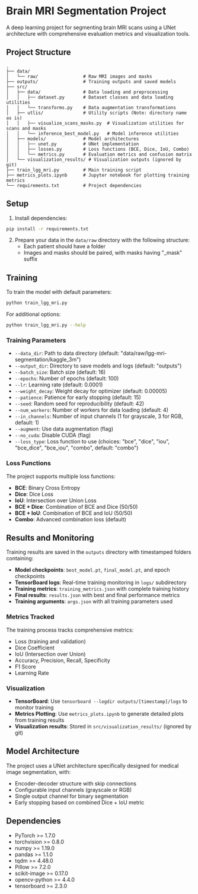 # Brain MRI Segmentation Project

A deep learning project for segmenting brain MRI scans using a UNet architecture with comprehensive evaluation metrics and visualization tools.

## Project Structure

```
.
├── data/
│   └── raw/                 # Raw MRI images and masks
├── outputs/                 # Training outputs and saved models
├── src/
│   ├── data/                # Data loading and preprocessing
│   │   ├── dataset.py       # Dataset classes and data loading utilities
│   │   └── transforms.py    # Data augmentation transformations
│   ├── utlis/               # Utility scripts (Note: directory name as is)
│   │   ├── visualize_scans_masks.py  # Visualization utilities for scans and masks
│   │   └── inference_best_model.py   # Model inference utilities
│   ├── models/              # Model architectures
│   │   ├── unet.py          # UNet implementation
│   │   ├── losses.py        # Loss functions (BCE, Dice, IoU, Combo)
│   │   └── metrics.py       # Evaluation metrics and confusion matrix
│   └── visualization_results/ # Visualization outputs (ignored by git)
├── train_lgg_mri.py         # Main training script
├── metrics_plots.ipynb      # Jupyter notebook for plotting training metrics
└── requirements.txt         # Project dependencies
```

## Setup

1. Install dependencies:

```bash
pip install -r requirements.txt
```

2. Prepare your data in the `data/raw` directory with the following structure:
   - Each patient should have a folder
   - Images and masks should be paired, with masks having "_mask" suffix

## Training

To train the model with default parameters:

```bash
python train_lgg_mri.py
```

For additional options:

```bash
python train_lgg_mri.py --help
```

### Training Parameters

- `--data_dir`: Path to data directory (default: "data/raw/lgg-mri-segmentation/kaggle_3m")
- `--output_dir`: Directory to save models and logs (default: "outputs")
- `--batch_size`: Batch size (default: 16)
- `--epochs`: Number of epochs (default: 100)
- `--lr`: Learning rate (default: 0.0001)
- `--weight_decay`: Weight decay for optimizer (default: 0.00005)
- `--patience`: Patience for early stopping (default: 15)
- `--seed`: Random seed for reproducibility (default: 42)
- `--num_workers`: Number of workers for data loading (default: 4)
- `--in_channels`: Number of input channels (1 for grayscale, 3 for RGB, default: 1)
- `--augment`: Use data augmentation (flag)
- `--no_cuda`: Disable CUDA (flag)
- `--loss_type`: Loss function to use (choices: "bce", "dice", "iou", "bce_dice", "bce_iou", "combo", default: "combo")

### Loss Functions

The project supports multiple loss functions:
- **BCE**: Binary Cross Entropy
- **Dice**: Dice Loss
- **IoU**: Intersection over Union Loss
- **BCE + Dice**: Combination of BCE and Dice (50/50)
- **BCE + IoU**: Combination of BCE and IoU (50/50)
- **Combo**: Advanced combination loss (default)

## Results and Monitoring

Training results are saved in the `outputs` directory with timestamped folders containing:
- **Model checkpoints**: `best_model.pt`, `final_model.pt`, and epoch checkpoints
- **TensorBoard logs**: Real-time training monitoring in `logs/` subdirectory
- **Training metrics**: `training_metrics.json` with complete training history
- **Final results**: `results.json` with best and final performance metrics
- **Training arguments**: `args.json` with all training parameters used

### Metrics Tracked

The training process tracks comprehensive metrics:
- Loss (training and validation)
- Dice Coefficient
- IoU (Intersection over Union)
- Accuracy, Precision, Recall, Specificity
- F1 Score
- Learning Rate

### Visualization

- **TensorBoard**: Use `tensorboard --logdir outputs/[timestamp]/logs` to monitor training
- **Metrics Plotting**: Use `metrics_plots.ipynb` to generate detailed plots from training results
- **Visualization results**: Stored in `src/visualization_results/` (ignored by git)

## Model Architecture

The project uses a UNet architecture specifically designed for medical image segmentation, with:
- Encoder-decoder structure with skip connections
- Configurable input channels (grayscale or RGB)
- Single output channel for binary segmentation
- Early stopping based on combined Dice + IoU metric

## Dependencies

- PyTorch >= 1.7.0
- torchvision >= 0.8.0
- numpy >= 1.19.0
- pandas >= 1.1.0
- tqdm >= 4.48.0
- Pillow >= 7.2.0
- scikit-image >= 0.17.0
- opencv-python >= 4.4.0
- tensorboard >= 2.3.0 